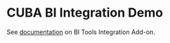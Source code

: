 # CUBA BI Integration Demo

See [documentation](https://doc.cuba-platform.com/bi-6.6/index.html) on BI Tools Integration Add-on.
